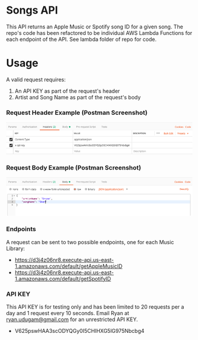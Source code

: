 # Songs API
This API returns an Apple Music or Spotify song ID for a given song. The repo's code has been refactored to be individual AWS Lambda Functions for each endpoint of the API. See lambda folder of repo for code.

Usage
=====

A valid request requires:
1) An API KEY as part of the request's header
2) Artist and Song Name as part of the request's body

### Request Header Example (Postman Screenshot)
![Header Example](https://github.com/udugam/Songs-API/blob/master/HeaderExample.png)

### Request Body Example (Postman Screenshot)
![Body Example](https://github.com/udugam/Songs-API/blob/master/BodyExample.png)

### Endpoints
A request can be sent to two possible endpoints, one for each Music Library:
- https://d3j4z06nr8.execute-api.us-east-1.amazonaws.com/default/getAppleMusicID
- https://d3j4z06nr8.execute-api.us-east-1.amazonaws.com/default/getSpotifyID

### API KEY
This API KEY is for testing only and has been limited to 20 requests per a day and 1 request every 10 seconds. Email Ryan at ryan.udugam@gmail.com for an unrestricted API KEY.
- V625pswHAA3scODYQGy0I5CHIHXG5lG975Nbcbg4
